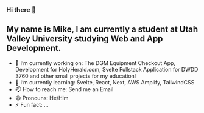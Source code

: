 ### Hi there 👋

## My name is Mike, I am currently a student at Utah Valley University studying Web and App Development.

- 🔭 I’m currently working on: The DGM Equipment Checkout App, Development for HolyHerald.com, Svelte Fullstack Application for DWDD 3760 and other small projects for my education!
- 🌱 I’m currently learning: Svelte, React, Next, AWS Amplify, TailwindCSS
- 📫 How to reach me: Send me an Email
- 😄 Pronouns: He/Him
- ⚡ Fun fact: ...

